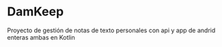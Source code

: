 # DamKeep
Proyecto de gestión de notas de texto personales con api y app de andrid enteras ambas en Kotlin
